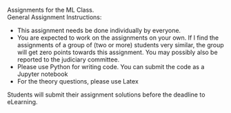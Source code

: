 Assignments for the ML Class.  
General Assignment Instructions:
* This assignment needs be done individually by everyone.
* You are expected to work on the assignments on your own. If I find the assignments of a group of (two or more) students very similar, the group will get zero points towards this assignment. You may possibly also be reported to the judiciary committee.
* Please use Python for writing code. You can submit the code as a Jupyter notebook 
* For the theory questions, please use Latex 

Students will submit their assignment solutions before the deadline to eLearning.
